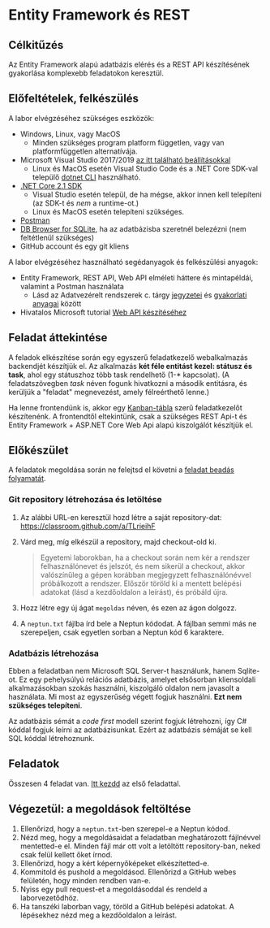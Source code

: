 # Entity Framework és REST

## Célkitűzés

Az Entity Framework alapú adatbázis elérés és a REST API készítésének gyakorlása komplexebb feladatokon keresztül.

## Előfeltételek, felkészülés

A labor elvégzéséhez szükséges eszközök:

- Windows, Linux, vagy MacOS
  - Minden szükséges program platform független, vagy van platformfüggetlen alternatívája.
- Microsoft Visual Studio 2017/2019 [az itt található beállításokkal](../VisualStudio-install.md)
  - Linux és MacOS esetén Visual Studio Code és a .NET Core SDK-val települő [dotnet CLI](https://docs.microsoft.com/en-us/dotnet/core/tools/?tabs=netcore2x) használható.
- [.NET Core 2.1 SDK](<(https://dotnet.microsoft.com/download/dotnet-core/2.1)>)
  - Visual Studio esetén települ, de ha mégse, akkor innen kell telepíteni (az SDK-t és _nem_ a runtime-ot.)
  - Linux és MacOS esetén telepíteni szükséges.
- [Postman](https://www.getpostman.com/)
- [DB Browser for SQLite](https://sqlitebrowser.org/), ha az adatbázisba szeretnél belezézni (nem feltétlenül szükséges)
- GitHub account és egy git kliens

A labor elvégzéséhez használható segédanyagok és felkészülési anyagok:

- Entity Framework, REST API, Web API elméleti háttere és mintapéldái, valamint a Postman használata
  - Lásd az Adatvezérelt rendszerek c. tárgy [jegyzetei](https://www.aut.bme.hu/Course/adatvezerelt) és [gyakorlati anyagai](https://bmeviauac01.github.io/gyakorlatok/) között
- Hivatalos Microsoft tutorial [Web API készítéséhez](https://docs.microsoft.com/en-us/aspnet/core/tutorials/first-web-api?view=aspnetcore-2.1&tabs=visual-studio)

## Feladat áttekintése

A feladok elkészítése során egy egyszerű feladatkezelő webalkalmazás backendjét készítjük el. Az alkalmazás **két féle entitást kezel: státusz és task**, ahol egy státuszhoz több task rendelhető (1-\* kapcsolat). (A feladatszövegben _task_ néven fogunk hivatkozni a második entitásra, és kerüljük a "feladat" megnevezést, amely félreérthető lenne.)

Ha lenne frontendünk is, akkor egy [Kanban-tábla](https://en.wikipedia.org/wiki/Kanban_board) szerű feladatkezelőt készítenénk. A frontendtől eltekintünk, csak a szükséges REST Api-t és Entity Framework + ASP.NET Core Web Api alapú kiszolgálót készítjük el.

## Előkészület

A feladatok megoldása során ne felejtsd el követni a [feladat beadás folyamatát](../GitHub-hasznalat.md).

### Git repository létrehozása és letöltése

1. Az alábbi URL-en keresztül hozd létre a saját repository-dat: <https://classroom.github.com/a/TLrieihF>

1. Várd meg, míg elkészül a repository, majd checkout-old ki.

   > Egyetemi laborokban, ha a checkout során nem kér a rendszer felhasználónevet és jelszót, és nem sikerül a checkout, akkor valószínűleg a gépen korábban megjegyzett felhasználónévvel próbálkozott a rendszer. Először töröld ki a mentett belépési adatokat (lásd a kezdőoldalon a leírást), és próbáld újra.

1. Hozz létre egy új ágat `megoldas` néven, és ezen az ágon dolgozz.

1. A `neptun.txt` fájlba írd bele a Neptun kódodat. A fájlban semmi más ne szerepeljen, csak egyetlen sorban a Neptun kód 6 karaktere.

### Adatbázis létrehozása

Ebben a feladatban nem Microsoft SQL Server-t használunk, hanem Sqlite-ot. Ez egy pehelysúlyú relációs adatbázis, amelyet elsősorban kliensoldali alkalmazásokban szokás használni, kiszolgáló oldalon nem javasolt a használata. Mi most az egyszerűség végett fogjuk használni. **Ezt nem szükséges telepíteni**.

Az adatbázis sémát a _code first_ modell szerint fogjuk létrehozni, így C# kóddal fogjuk leírni az adatbázisunkat. Ezért az adatbázis sémáját se kell SQL kóddal létrehoznunk.

## Feladatok

Összesen 4 feladat van. [Itt kezdd](Feladat-1.md) az első feladattal.

## Végezetül: a megoldások feltöltése

1. Ellenőrizd, hogy a `neptun.txt`-ben szerepel-e a Neptun kódod.
1. Nézd meg, hogy a megoldásaidat a feladatban meghatározott fájlnévvel mentetted-e el. Minden fájl már ott volt a letöltött repository-ban, neked csak felül kellett őket írnod.
1. Ellenőrizd, hogy a kért képernyőképeket elkészítetted-e.
1. Kommitold és pushold a megoldásod. Ellenőrizd a GitHub webes felületén, hogy minden rendben van-e.
1. Nyiss egy pull request-et a megoldásoddal és rendeld a laborvezetődhöz.
1. Ha tanszéki laborban vagy, töröld a GitHub belépési adatokat. A lépésekhez nézd meg a kezdőoldalon a leírást.
